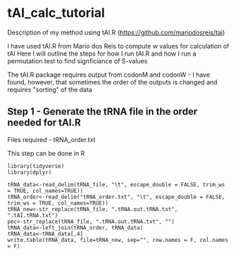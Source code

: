 # tAI_calc_tutorial
Description of my method using tAI.R (https://github.com/mariodosreis/tai)

I have used tAI.R from Mario dos Reis to compute w values for calculation of tAI
Here I will outline the steps for how I run tAI.R and how I run a permutation test to find signficiance of S-values 

The tAI.R package requires output from codonM and codonW - I have found, however, that sometimes the order of the outputs is changed and requires "sorting" of the data 

## Step 1 - Generate the tRNA file in the order needed for tAI.R

Files required - tRNA_order.txt

This step can be done in R
```
library(tidyverse)
library(dplyr)

tRNA_data<-read_delim(tRNA_file, "\t", escape_double = FALSE, trim_ws = TRUE, col_names=TRUE))
tRNA_order<-read_delim("tRNA_order.txt", "\t", escape_double = FALSE, trim_ws = TRUE, col_names=TRUE))
tRNA_new<-str_replace(tRNA_file, ".tRNA.out.tRNA.txt", ".tAI.tRNA.txt")
pec<-str_replace(tRNA_file, ".tRNA.out.tRNA.txt", "")
tRNA_data<-left_join(tRNA_order, tRNA_data)
tRNA_data<-tRNA_data[,4]
write.table(tRNA_data, file=tRNA_new, sep="", row.names = F, col.names = F)
```
